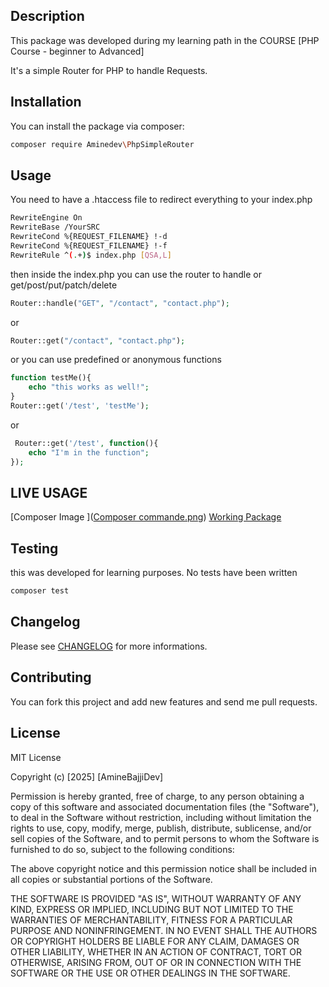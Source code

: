## Description
This package was developed during my learning path in the COURSE
[PHP Course - beginner to Advanced]

It's a simple Router for PHP to handle Requests.

## Installation
You can install the package via composer:

```bash
composer require Aminedev\PhpSimpleRouter
```

## Usage

You need to have a .htaccess file to redirect everything to your index.php

```bash
RewriteEngine On
RewriteBase /YourSRC
RewriteCond %{REQUEST_FILENAME} !-d
RewriteCond %{REQUEST_FILENAME} !-f
RewriteRule ^(.+)$ index.php [QSA,L]

```
then inside the index.php you can use the router to handle or get/post/put/patch/delete

```php
Router::handle("GET", "/contact", "contact.php");
```

or 

```php
Router::get("/contact", "contact.php");
```

or you can use predefined or anonymous functions

```php
function testMe(){
    echo "this works as well!";
}
Router::get('/test', 'testMe'); 
```

or

```php
 Router::get('/test', function(){
    echo "I'm in the function";
});
```
## LIVE USAGE
[Composer Image ]([Composer commande.png](https://github.com/AminebajjiDEV/PHP_SIMPLE_ROUTER/blob/main/Composer%20commande.png))
[Working Package ](https://github.com/AminebajjiDEV/PHP_SIMPLE_ROUTER/blob/main/Working%20Package.png)

## Testing

this was developed for learning purposes. No tests have been written
```bash
composer test
```

## Changelog

Please see [CHANGELOG](./CHANGELOG.md) for more informations.

## Contributing

You can fork this project and add new features and send me pull requests.

## License

MIT License

Copyright (c) [2025] [AmineBajjiDev]

Permission is hereby granted, free of charge, to any person obtaining a copy
of this software and associated documentation files (the "Software"), to deal
in the Software without restriction, including without limitation the rights
to use, copy, modify, merge, publish, distribute, sublicense, and/or sell
copies of the Software, and to permit persons to whom the Software is
furnished to do so, subject to the following conditions:

The above copyright notice and this permission notice shall be included in all
copies or substantial portions of the Software.

THE SOFTWARE IS PROVIDED "AS IS", WITHOUT WARRANTY OF ANY KIND, EXPRESS OR
IMPLIED, INCLUDING BUT NOT LIMITED TO THE WARRANTIES OF MERCHANTABILITY,
FITNESS FOR A PARTICULAR PURPOSE AND NONINFRINGEMENT. IN NO EVENT SHALL THE
AUTHORS OR COPYRIGHT HOLDERS BE LIABLE FOR ANY CLAIM, DAMAGES OR OTHER
LIABILITY, WHETHER IN AN ACTION OF CONTRACT, TORT OR OTHERWISE, ARISING FROM,
OUT OF OR IN CONNECTION WITH THE SOFTWARE OR THE USE OR OTHER DEALINGS IN THE
SOFTWARE.

